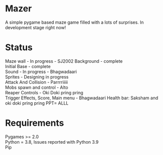 # Mazer

A simple pygame based maze game filled with a lots of surprises. In development stage right now!

# Status

Maze wall - In progress - SJ2002
Background - complete  
Initial Base - complete  
Sound - In progress - Bhagwadaari  
Sprites - Designing in progress  
Attack And Collision - Parrrriiiii  
Mobs spawn and control - Alto  
Reaper Controls - Oki Doki pring pring  
Trigger Effects, Score, Main menu -  Bhagwadaari
Health bar: Saksham and oki doki pring pring
PPT= ALLL

# Requirements

Pygames >= 2.0  
Python = 3.8, Issues reported with Python 3.9  
Pip  
